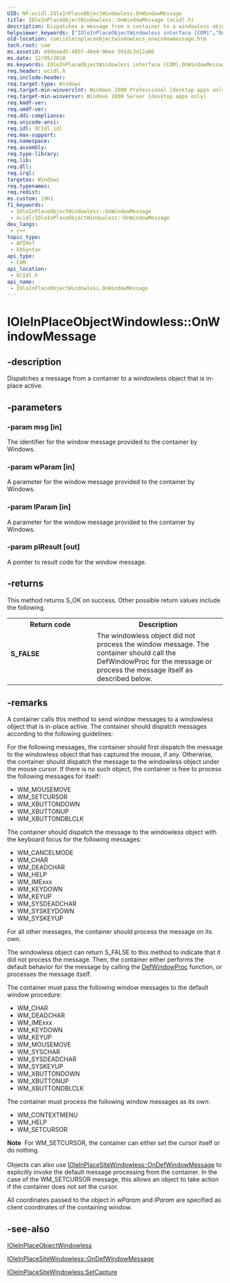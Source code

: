 ```yaml
---
UID: NF:ocidl.IOleInPlaceObjectWindowless.OnWindowMessage
title: IOleInPlaceObjectWindowless::OnWindowMessage (ocidl.h)
description: Dispatches a message from a container to a windowless object that is in-place active.
helpviewer_keywords: ["IOleInPlaceObjectWindowless interface [COM]","OnWindowMessage method","IOleInPlaceObjectWindowless.OnWindowMessage","IOleInPlaceObjectWindowless::OnWindowMessage","OnWindowMessage","OnWindowMessage method [COM]","OnWindowMessage method [COM]","IOleInPlaceObjectWindowless interface","_ole_ioleinplaceobjectwindowless_onwindowmessage","com.ioleinplaceobjectwindowless_onwindowmessage","ocidl/IOleInPlaceObjectWindowless::OnWindowMessage"]
old-location: com\ioleinplaceobjectwindowless_onwindowmessage.htm
tech.root: com
ms.assetid: e9deaed5-485f-40e4-96ee-391dc3d12a86
ms.date: 12/05/2018
ms.keywords: IOleInPlaceObjectWindowless interface [COM],OnWindowMessage method, IOleInPlaceObjectWindowless.OnWindowMessage, IOleInPlaceObjectWindowless::OnWindowMessage, OnWindowMessage, OnWindowMessage method [COM], OnWindowMessage method [COM],IOleInPlaceObjectWindowless interface, _ole_ioleinplaceobjectwindowless_onwindowmessage, com.ioleinplaceobjectwindowless_onwindowmessage, ocidl/IOleInPlaceObjectWindowless::OnWindowMessage
req.header: ocidl.h
req.include-header: 
req.target-type: Windows
req.target-min-winverclnt: Windows 2000 Professional [desktop apps only]
req.target-min-winversvr: Windows 2000 Server [desktop apps only]
req.kmdf-ver: 
req.umdf-ver: 
req.ddi-compliance: 
req.unicode-ansi: 
req.idl: OCIdl.idl
req.max-support: 
req.namespace: 
req.assembly: 
req.type-library: 
req.lib: 
req.dll: 
req.irql: 
targetos: Windows
req.typenames: 
req.redist: 
ms.custom: 19H1
f1_keywords:
 - IOleInPlaceObjectWindowless::OnWindowMessage
 - ocidl/IOleInPlaceObjectWindowless::OnWindowMessage
dev_langs:
 - c++
topic_type:
 - APIRef
 - kbSyntax
api_type:
 - COM
api_location:
 - OCIdl.h
api_name:
 - IOleInPlaceObjectWindowless.OnWindowMessage
---
```


# IOleInPlaceObjectWindowless::OnWindowMessage


## -description

Dispatches a message from a container to a windowless object that is in-place active.

## -parameters

### -param msg [in]

The identifier for the window message provided to the container by Windows.

### -param wParam [in]

A parameter for the window message provided to the container by Windows.

### -param lParam [in]

A parameter for the window message provided to the container by Windows.

### -param plResult [out]

A pointer to result code for the window message.

## -returns

This method returns S_OK on success. Other possible return values include the following.

<table>
<tr>
<th>Return code</th>
<th>Description</th>
</tr>
<tr>
<td width="40%">
<dl>
<dt><b>S_FALSE</b></dt>
</dl>
</td>
<td width="60%">
The windowless object did not process the window message. The container should call the DefWindowProc for the message or process the message itself as described below.

</td>
</tr>
</table>

## -remarks

A container calls this method to send window messages to a windowless object that is in-place active. The container should dispatch messages according to the following guidelines:

For the following messages, the container should first dispatch the message to the windowless object that has captured the mouse, if any. Otherwise, the container should dispatch the message to the windowless object under the mouse cursor. If there is no such object, the container is free to process the following messages for itself:

<ul>
<li>WM_MOUSEMOVE</li>
<li>WM_SETCURSOR</li>
<li>WM_XBUTTONDOWN</li>
<li>WM_XBUTTONUP</li>
<li>WM_XBUTTONDBLCLK</li>
</ul>
The container should dispatch the message to the windowless object with the keyboard focus for the following messages:

<ul>
<li>WM_CANCELMODE</li>
<li>WM_CHAR</li>
<li>WM_DEADCHAR</li>
<li>WM_HELP</li>
<li>WM_IMExxx</li>
<li>WM_KEYDOWN</li>
<li>WM_KEYUP</li>
<li>WM_SYSDEADCHAR</li>
<li>WM_SYSKEYDOWN</li>
<li>WM_SYSKEYUP</li>
</ul>
For all other messages, the container should process the message on its own.

The windowless object can return S_FALSE to this method to indicate that it did not process the message. Then, the container either performs the default behavior for the message by calling the <a href="https://docs.microsoft.com/windows/desktop/api/winuser/nf-winuser-defwindowproca">DefWindowProc</a> function, or processes the message itself.

The container must pass the following window messages to the default window procedure:

<ul>
<li>WM_CHAR</li>
<li>WM_DEADCHAR</li>
<li>WM_IMExxx</li>
<li>WM_KEYDOWN</li>
<li>WM_KEYUP</li>
<li>WM_MOUSEMOVE</li>
<li>WM_SYSCHAR</li>
<li>WM_SYSDEADCHAR</li>
<li>WM_SYSKEYUP</li>
<li>WM_XBUTTONDOWN</li>
<li>WM_XBUTTONUP</li>
<li>WM_XBUTTONDBLCLK</li>
</ul>
The container must process the following window messages as its own:

<ul>
<li>WM_CONTEXTMENU</li>
<li>WM_HELP</li>
<li>WM_SETCURSOR</li>
</ul>
<div class="alert"><b>Note</b>  For WM_SETCURSOR, the container can either set the cursor itself or do nothing.</div>
<div> </div>
Objects can also use <a href="https://docs.microsoft.com/windows/desktop/api/ocidl/nf-ocidl-ioleinplacesitewindowless-ondefwindowmessage">IOleInPlaceSiteWindowless::OnDefWindowMessage</a> to explicitly invoke the default message processing from the container. In the case of the WM_SETCURSOR message, this allows an object to take action if the container does not set the cursor.

All coordinates passed to the object in <i>wParam</i> and <i>lParam</i> are specified as client coordinates of the containing window.

## -see-also

<a href="https://docs.microsoft.com/windows/desktop/api/ocidl/nn-ocidl-ioleinplaceobjectwindowless">IOleInPlaceObjectWindowless</a>



<a href="https://docs.microsoft.com/windows/desktop/api/ocidl/nf-ocidl-ioleinplacesitewindowless-ondefwindowmessage">IOleInPlaceSiteWindowless::OnDefWindowMessage</a>



<a href="https://docs.microsoft.com/windows/desktop/api/ocidl/nf-ocidl-ioleinplacesitewindowless-setcapture">IOleInPlaceSiteWindowless:SetCapture</a>

